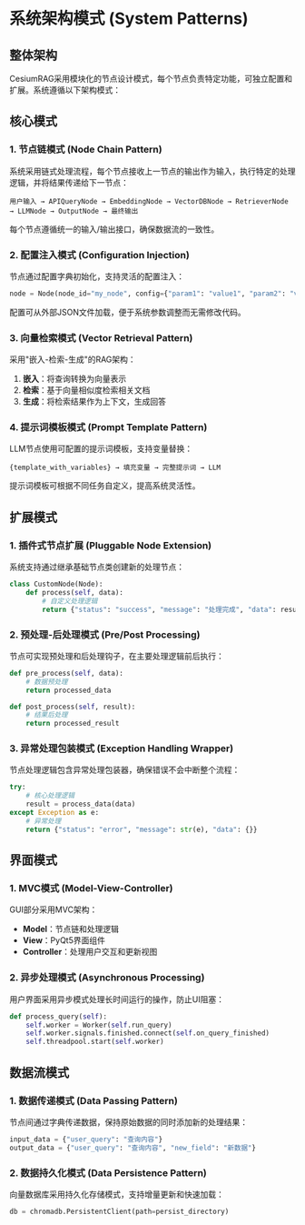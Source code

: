 # 系统架构模式 (System Patterns)

## 整体架构

CesiumRAG采用模块化的节点设计模式，每个节点负责特定功能，可独立配置和扩展。系统遵循以下架构模式：

## 核心模式

### 1. 节点链模式 (Node Chain Pattern)

系统采用链式处理流程，每个节点接收上一节点的输出作为输入，执行特定的处理逻辑，并将结果传递给下一节点：

```
用户输入 → APIQueryNode → EmbeddingNode → VectorDBNode → RetrieverNode → LLMNode → OutputNode → 最终输出
```

每个节点遵循统一的输入/输出接口，确保数据流的一致性。

### 2. 配置注入模式 (Configuration Injection)

节点通过配置字典初始化，支持灵活的配置注入：

```python
node = Node(node_id="my_node", config={"param1": "value1", "param2": "value2"})
```

配置可从外部JSON文件加载，便于系统参数调整而无需修改代码。

### 3. 向量检索模式 (Vector Retrieval Pattern)

采用"嵌入-检索-生成"的RAG架构：

1. **嵌入**：将查询转换为向量表示
2. **检索**：基于向量相似度检索相关文档
3. **生成**：将检索结果作为上下文，生成回答

### 4. 提示词模板模式 (Prompt Template Pattern)

LLM节点使用可配置的提示词模板，支持变量替换：

```
{template_with_variables} → 填充变量 → 完整提示词 → LLM
```

提示词模板可根据不同任务自定义，提高系统灵活性。

## 扩展模式

### 1. 插件式节点扩展 (Pluggable Node Extension)

系统支持通过继承基础节点类创建新的处理节点：

```python
class CustomNode(Node):
    def process(self, data):
        # 自定义处理逻辑
        return {"status": "success", "message": "处理完成", "data": result}
```

### 2. 预处理-后处理模式 (Pre/Post Processing)

节点可实现预处理和后处理钩子，在主要处理逻辑前后执行：

```python
def pre_process(self, data):
    # 数据预处理
    return processed_data

def post_process(self, result):
    # 结果后处理
    return processed_result
```

### 3. 异常处理包装模式 (Exception Handling Wrapper)

节点处理逻辑包含异常处理包装器，确保错误不会中断整个流程：

```python
try:
    # 核心处理逻辑
    result = process_data(data)
except Exception as e:
    # 异常处理
    return {"status": "error", "message": str(e), "data": {}}
```

## 界面模式

### 1. MVC模式 (Model-View-Controller)

GUI部分采用MVC架构：
- **Model**：节点链和处理逻辑
- **View**：PyQt5界面组件
- **Controller**：处理用户交互和更新视图

### 2. 异步处理模式 (Asynchronous Processing)

用户界面采用异步模式处理长时间运行的操作，防止UI阻塞：

```python
def process_query(self):
    self.worker = Worker(self.run_query)
    self.worker.signals.finished.connect(self.on_query_finished)
    self.threadpool.start(self.worker)
```

## 数据流模式

### 1. 数据传递模式 (Data Passing Pattern)

节点间通过字典传递数据，保持原始数据的同时添加新的处理结果：

```python
input_data = {"user_query": "查询内容"}
output_data = {"user_query": "查询内容", "new_field": "新数据"}
```

### 2. 数据持久化模式 (Data Persistence Pattern)

向量数据库采用持久化存储模式，支持增量更新和快速加载：

```python
db = chromadb.PersistentClient(path=persist_directory)
``` 